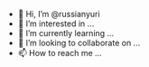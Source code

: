 - 👋 Hi, I’m @russianyuri
- 👀 I’m interested in ...
- 🌱 I’m currently learning ...
- 💞️ I’m looking to collaborate on ...
- 📫 How to reach me ...

<!---
russianyuri/russianyuri is a ✨ special ✨ repository because its `README.md` (this file) appears on your GitHub profile.
You can click the Preview link to take a look at your changes.
--->
